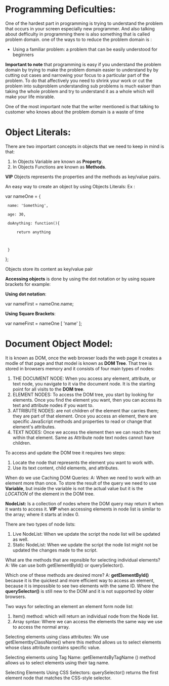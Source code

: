 # Programming Deficulties:
One of the hardest part in programming is trying to understand the problem that occurs in your screen especially new programmer. And also talking about defficulty in programming there is also something that is called problem domain. one of the ways to to reduce the problem domain is :
 *  Using a familiar problem: a problem that can be easily understood for beginners 

**Important to note** that programming is easy if you understand the problem domain by trying to make the problem domain easier to understand by by cutting out cases and narrowing your focus to a particular part of the problem. To do that affectively you need to shrink your work or cut the problem into subproblem understanding sub problems is much eaiser than taking the whole problem and try to understand it as a whole which will make your life misrable.

One of the most important note that the writer mentioned is that talking to customer who knows about the problem domain is a waste of time 

# Object Literals:
There are two important concepts in objects that we need to keep in mind is that:
 1. In Objects Variable are known as **Property**.
 2. In Objects Functions are known as **Methods**.

 **VIP** Objects represents the properties and the methods as key/value pairs.

 An easy way to create an object by using Objects Literals:
 Ex :

 var nameOne = {


     name: 'Something',

     age: 30,

     doAnything: function(){

         return anything



     }

 };

 Objects store its content as key/value pair

 **Accessing objects** is done by using the dot notation or by using square brackets for example:
 
 **Using dot notation**:

 var nameFirst = nameOne.name;

 **Using Square Brackets**:

 var nameFirst = nameOne [ 'name' ];

 # Document Object Model: 
 It is known as DOM, once the web browser loads the web page it creates a modle of that page and that model is known as **DOM Tree**. That tree is stored in browsers memory and it consists of four main types of nodes:

  1. THE DOCUMENT NODE: When you access any element, attribute, or text node, you navigate to it via the document node. It is the starting point for all visits to the **DOM tree**. 
  2. ELEMENT NODES: To access the DOM tree, you start by looking for elements. Once you find the element you want, then you can access its text and attribute nodes if you want to.
  3. ATTRIBUTE NODES: are not children of the element thar carries them; they are part of that element. Once you   access an element, there are specific JavaScript methods and properties to read or change that element's attributes.
  4. TEXT NODES: Once we access the element then we can reach the text within that element. Same as Attribute node text nodes cannot have children.

To access and update the DOM tree it requires two steps:
 1. Locate the node that represents the element you want to work with.
 2. Use its text content, child elements, and attributes.

When do we use Caching DOM Queries:
A: When we need to work with an element more than once. To store the result of the query we need to use **Variable**, but inside the variable is not the actual value but it is the *LOCATION* of the element in the DOM tree.

**NodeList:** Is a collection of nodes where the DOM query may return it when it wants to access it.
 **VIP** when accessing elements in node list is similar to the array; where it starts at index 0.

 There are two types of node lists:
  1. Live NodeList: When we update the script the node list will be updated as well.
  2. Static NodeList: When we update the script the node list might not be updated the changes made to the script.

What are the methods that are repnsible for selecting individual elements? 
A: We can use both getElementById() or querySelector().

Which one of these methods are desired more?
A: **getElementById()** because it is the quickest and more efficient way to access an element, because it is impossible to see two elements with the same ID. 
Where the **querySelector()** is still new to the DOM and it is not supported by older browsers.

Two ways for selecting an element an element form node list:
 1. Item() method: which will return an individual node from the Node list.  
 2. Array syntax: Where we can access the elements the same way we use to access the normal array.

 Selecting elements using class attributes:
 We use getElementbyClassName() where this method allows us to select elements whose class attribute contains specific value. 

Selecting elements using Tag Name:
getElementsByTagName () method allows us to select elements using their tag name.

Selecting Elements Using CSS Selectors:
querySelector() returns the first element node that matches the CSS-style selector. 
